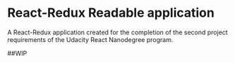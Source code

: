 # React-Redux Readable application
A React-Redux application created for the completion of the second project requirements of the Udacity React Nanodegree program.

##WIP
